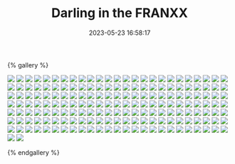 ﻿---
title: Darling in the FRANXX
date: 2023-05-23 16:58:17
comments: false
---

{% gallery %}

![](https://cdn.jsdelivr.net/gh/1405720461/images@master/Darling/1.webp)
![](https://cdn.jsdelivr.net/gh/1405720461/images@master/Darling/2.webp)
![](https://cdn.jsdelivr.net/gh/1405720461/images@master/Darling/3.webp)
![](https://cdn.jsdelivr.net/gh/1405720461/images@master/Darling/4.webp)
![](https://cdn.jsdelivr.net/gh/1405720461/images@master/Darling/5.webp)
![](https://cdn.jsdelivr.net/gh/1405720461/images@master/Darling/6.webp)
![](https://cdn.jsdelivr.net/gh/1405720461/images@master/Darling/7.webp)
![](https://cdn.jsdelivr.net/gh/1405720461/images@master/Darling/8.webp)
![](https://cdn.jsdelivr.net/gh/1405720461/images@master/Darling/9.webp)
![](https://cdn.jsdelivr.net/gh/1405720461/images@master/Darling/10.webp)
![](https://cdn.jsdelivr.net/gh/1405720461/images@master/Darling/11.webp)
![](https://cdn.jsdelivr.net/gh/1405720461/images@master/Darling/12.webp)
![](https://cdn.jsdelivr.net/gh/1405720461/images@master/Darling/13.webp)
![](https://cdn.jsdelivr.net/gh/1405720461/images@master/Darling/14.webp)
![](https://cdn.jsdelivr.net/gh/1405720461/images@master/Darling/15.webp)
![](https://cdn.jsdelivr.net/gh/1405720461/images@master/Darling/16.webp)
![](https://cdn.jsdelivr.net/gh/1405720461/images@master/Darling/17.webp)
![](https://cdn.jsdelivr.net/gh/1405720461/images@master/Darling/18.webp)
![](https://cdn.jsdelivr.net/gh/1405720461/images@master/Darling/19.webp)
![](https://cdn.jsdelivr.net/gh/1405720461/images@master/Darling/20.webp)
![](https://cdn.jsdelivr.net/gh/1405720461/images@master/Darling/21.webp)
![](https://cdn.jsdelivr.net/gh/1405720461/images@master/Darling/22.webp)
![](https://cdn.jsdelivr.net/gh/1405720461/images@master/Darling/23.webp)
![](https://cdn.jsdelivr.net/gh/1405720461/images@master/Darling/24.webp)
![](https://cdn.jsdelivr.net/gh/1405720461/images@master/Darling/25.webp)
![](https://cdn.jsdelivr.net/gh/1405720461/images@master/Darling/26.webp)
![](https://cdn.jsdelivr.net/gh/1405720461/images@master/Darling/27.webp)
![](https://cdn.jsdelivr.net/gh/1405720461/images@master/Darling/28.webp)
![](https://cdn.jsdelivr.net/gh/1405720461/images@master/Darling/29.webp)
![](https://cdn.jsdelivr.net/gh/1405720461/images@master/Darling/30.webp)
![](https://cdn.jsdelivr.net/gh/1405720461/images@master/Darling/31.webp)
![](https://cdn.jsdelivr.net/gh/1405720461/images@master/Darling/32.webp)
![](https://cdn.jsdelivr.net/gh/1405720461/images@master/Darling/33.webp)
![](https://cdn.jsdelivr.net/gh/1405720461/images@master/Darling/34.webp)
![](https://cdn.jsdelivr.net/gh/1405720461/images@master/Darling/35.webp)
![](https://cdn.jsdelivr.net/gh/1405720461/images@master/Darling/36.webp)
![](https://cdn.jsdelivr.net/gh/1405720461/images@master/Darling/37.webp)
![](https://cdn.jsdelivr.net/gh/1405720461/images@master/Darling/38.webp)
![](https://cdn.jsdelivr.net/gh/1405720461/images@master/Darling/39.webp)
![](https://cdn.jsdelivr.net/gh/1405720461/images@master/Darling/40.webp)
![](https://cdn.jsdelivr.net/gh/1405720461/images@master/Darling/41.webp)
![](https://cdn.jsdelivr.net/gh/1405720461/images@master/Darling/42.webp)
![](https://cdn.jsdelivr.net/gh/1405720461/images@master/Darling/43.webp)
![](https://cdn.jsdelivr.net/gh/1405720461/images@master/Darling/44.webp)
![](https://cdn.jsdelivr.net/gh/1405720461/images@master/Darling/45.webp)
![](https://cdn.jsdelivr.net/gh/1405720461/images@master/Darling/46.webp)
![](https://cdn.jsdelivr.net/gh/1405720461/images@master/Darling/47.webp)
![](https://cdn.jsdelivr.net/gh/1405720461/images@master/Darling/48.webp)
![](https://cdn.jsdelivr.net/gh/1405720461/images@master/Darling/49.webp)
![](https://cdn.jsdelivr.net/gh/1405720461/images@master/Darling/50.webp)
![](https://cdn.jsdelivr.net/gh/1405720461/images@master/Darling/51.webp)
![](https://cdn.jsdelivr.net/gh/1405720461/images@master/Darling/52.webp)
![](https://cdn.jsdelivr.net/gh/1405720461/images@master/Darling/53.webp)
![](https://cdn.jsdelivr.net/gh/1405720461/images@master/Darling/54.webp)
![](https://cdn.jsdelivr.net/gh/1405720461/images@master/Darling/55.webp)
![](https://cdn.jsdelivr.net/gh/1405720461/images@master/Darling/56.webp)
![](https://cdn.jsdelivr.net/gh/1405720461/images@master/Darling/57.webp)
![](https://cdn.jsdelivr.net/gh/1405720461/images@master/Darling/58.webp)
![](https://cdn.jsdelivr.net/gh/1405720461/images@master/Darling/59.webp)
![](https://cdn.jsdelivr.net/gh/1405720461/images@master/Darling/60.webp)
![](https://cdn.jsdelivr.net/gh/1405720461/images@master/Darling/61.webp)
![](https://cdn.jsdelivr.net/gh/1405720461/images@master/Darling/62.webp)
![](https://cdn.jsdelivr.net/gh/1405720461/images@master/Darling/63.webp)
![](https://cdn.jsdelivr.net/gh/1405720461/images@master/Darling/64.webp)
![](https://cdn.jsdelivr.net/gh/1405720461/images@master/Darling/65.webp)
![](https://cdn.jsdelivr.net/gh/1405720461/images@master/Darling/66.webp)
![](https://cdn.jsdelivr.net/gh/1405720461/images@master/Darling/67.webp)
![](https://cdn.jsdelivr.net/gh/1405720461/images@master/Darling/68.webp)
![](https://cdn.jsdelivr.net/gh/1405720461/images@master/Darling/69.webp)
![](https://cdn.jsdelivr.net/gh/1405720461/images@master/Darling/70.webp)
![](https://cdn.jsdelivr.net/gh/1405720461/images@master/Darling/71.webp)
![](https://cdn.jsdelivr.net/gh/1405720461/images@master/Darling/72.webp)
![](https://cdn.jsdelivr.net/gh/1405720461/images@master/Darling/73.webp)
![](https://cdn.jsdelivr.net/gh/1405720461/images@master/Darling/74.webp)
![](https://cdn.jsdelivr.net/gh/1405720461/images@master/Darling/75.webp)
![](https://cdn.jsdelivr.net/gh/1405720461/images@master/Darling/76.webp)
![](https://cdn.jsdelivr.net/gh/1405720461/images@master/Darling/77.webp)
![](https://cdn.jsdelivr.net/gh/1405720461/images@master/Darling/78.webp)
![](https://cdn.jsdelivr.net/gh/1405720461/images@master/Darling/79.webp)
![](https://cdn.jsdelivr.net/gh/1405720461/images@master/Darling/80.webp)
![](https://cdn.jsdelivr.net/gh/1405720461/images@master/Darling/81.webp)
![](https://cdn.jsdelivr.net/gh/1405720461/images@master/Darling/82.webp)
![](https://cdn.jsdelivr.net/gh/1405720461/images@master/Darling/83.webp)
![](https://cdn.jsdelivr.net/gh/1405720461/images@master/Darling/84.webp)
![](https://cdn.jsdelivr.net/gh/1405720461/images@master/Darling/85.webp)
![](https://cdn.jsdelivr.net/gh/1405720461/images@master/Darling/86.webp)
![](https://cdn.jsdelivr.net/gh/1405720461/images@master/Darling/87.webp)
![](https://cdn.jsdelivr.net/gh/1405720461/images@master/Darling/88.webp)
![](https://cdn.jsdelivr.net/gh/1405720461/images@master/Darling/89.webp)
![](https://cdn.jsdelivr.net/gh/1405720461/images@master/Darling/90.webp)
![](https://cdn.jsdelivr.net/gh/1405720461/images@master/Darling/91.webp)
![](https://cdn.jsdelivr.net/gh/1405720461/images@master/Darling/92.webp)
![](https://cdn.jsdelivr.net/gh/1405720461/images@master/Darling/93.webp)
![](https://cdn.jsdelivr.net/gh/1405720461/images@master/Darling/94.webp)
![](https://cdn.jsdelivr.net/gh/1405720461/images@master/Darling/95.webp)
![](https://cdn.jsdelivr.net/gh/1405720461/images@master/Darling/96.webp)
![](https://cdn.jsdelivr.net/gh/1405720461/images@master/Darling/97.webp)
![](https://cdn.jsdelivr.net/gh/1405720461/images@master/Darling/98.webp)
![](https://cdn.jsdelivr.net/gh/1405720461/images@master/Darling/99.webp)
![](https://cdn.jsdelivr.net/gh/1405720461/images@master/Darling/100.webp)
![](https://cdn.jsdelivr.net/gh/1405720461/images@master/Darling/101.webp)
![](https://cdn.jsdelivr.net/gh/1405720461/images@master/Darling/102.webp)
![](https://cdn.jsdelivr.net/gh/1405720461/images@master/Darling/103.webp)
![](https://cdn.jsdelivr.net/gh/1405720461/images@master/Darling/104.webp)
![](https://cdn.jsdelivr.net/gh/1405720461/images@master/Darling/105.webp)
![](https://cdn.jsdelivr.net/gh/1405720461/images@master/Darling/106.webp)
![](https://cdn.jsdelivr.net/gh/1405720461/images@master/Darling/107.webp)
![](https://cdn.jsdelivr.net/gh/1405720461/images@master/Darling/108.webp)
![](https://cdn.jsdelivr.net/gh/1405720461/images@master/Darling/109.webp)
![](https://cdn.jsdelivr.net/gh/1405720461/images@master/Darling/110.webp)
![](https://cdn.jsdelivr.net/gh/1405720461/images@master/Darling/111.webp)
![](https://cdn.jsdelivr.net/gh/1405720461/images@master/Darling/112.webp)
![](https://cdn.jsdelivr.net/gh/1405720461/images@master/Darling/113.webp)
![](https://cdn.jsdelivr.net/gh/1405720461/images@master/Darling/114.webp)
![](https://cdn.jsdelivr.net/gh/1405720461/images@master/Darling/115.webp)
![](https://cdn.jsdelivr.net/gh/1405720461/images@master/Darling/116.webp)
![](https://cdn.jsdelivr.net/gh/1405720461/images@master/Darling/117.webp)
![](https://cdn.jsdelivr.net/gh/1405720461/images@master/Darling/118.webp)
![](https://cdn.jsdelivr.net/gh/1405720461/images@master/Darling/119.webp)
![](https://cdn.jsdelivr.net/gh/1405720461/images@master/Darling/120.webp)
![](https://cdn.jsdelivr.net/gh/1405720461/images@master/Darling/121.webp)
![](https://cdn.jsdelivr.net/gh/1405720461/images@master/Darling/122.webp)
![](https://cdn.jsdelivr.net/gh/1405720461/images@master/Darling/123.webp)
![](https://cdn.jsdelivr.net/gh/1405720461/images@master/Darling/124.webp)
![](https://cdn.jsdelivr.net/gh/1405720461/images@master/Darling/125.webp)
![](https://cdn.jsdelivr.net/gh/1405720461/images@master/Darling/126.webp)
![](https://cdn.jsdelivr.net/gh/1405720461/images@master/Darling/127.webp)
![](https://cdn.jsdelivr.net/gh/1405720461/images@master/Darling/128.webp)
![](https://cdn.jsdelivr.net/gh/1405720461/images@master/Darling/129.webp)
![](https://cdn.jsdelivr.net/gh/1405720461/images@master/Darling/130.webp)
![](https://cdn.jsdelivr.net/gh/1405720461/images@master/Darling/131.webp)
![](https://cdn.jsdelivr.net/gh/1405720461/images@master/Darling/132.webp)
![](https://cdn.jsdelivr.net/gh/1405720461/images@master/Darling/133.webp)
![](https://cdn.jsdelivr.net/gh/1405720461/images@master/Darling/134.webp)
![](https://cdn.jsdelivr.net/gh/1405720461/images@master/Darling/135.webp)
![](https://cdn.jsdelivr.net/gh/1405720461/images@master/Darling/136.webp)
![](https://cdn.jsdelivr.net/gh/1405720461/images@master/Darling/137.webp)
![](https://cdn.jsdelivr.net/gh/1405720461/images@master/Darling/138.webp)
![](https://cdn.jsdelivr.net/gh/1405720461/images@master/Darling/139.webp)
![](https://cdn.jsdelivr.net/gh/1405720461/images@master/Darling/140.webp)
![](https://cdn.jsdelivr.net/gh/1405720461/images@master/Darling/141.webp)
![](https://cdn.jsdelivr.net/gh/1405720461/images@master/Darling/142.webp)
![](https://cdn.jsdelivr.net/gh/1405720461/images@master/Darling/143.webp)
![](https://cdn.jsdelivr.net/gh/1405720461/images@master/Darling/144.webp)
![](https://cdn.jsdelivr.net/gh/1405720461/images@master/Darling/145.webp)
![](https://cdn.jsdelivr.net/gh/1405720461/images@master/Darling/146.webp)
![](https://cdn.jsdelivr.net/gh/1405720461/images@master/Darling/147.webp)
![](https://cdn.jsdelivr.net/gh/1405720461/images@master/Darling/148.webp)
![](https://cdn.jsdelivr.net/gh/1405720461/images@master/Darling/149.webp)
![](https://cdn.jsdelivr.net/gh/1405720461/images@master/Darling/150.webp)
![](https://cdn.jsdelivr.net/gh/1405720461/images@master/Darling/151.webp)
![](https://cdn.jsdelivr.net/gh/1405720461/images@master/Darling/152.webp)
![](https://cdn.jsdelivr.net/gh/1405720461/images@master/Darling/153.webp)
![](https://cdn.jsdelivr.net/gh/1405720461/images@master/Darling/154.webp)
![](https://cdn.jsdelivr.net/gh/1405720461/images@master/Darling/155.webp)
![](https://cdn.jsdelivr.net/gh/1405720461/images@master/Darling/156.webp)
![](https://cdn.jsdelivr.net/gh/1405720461/images@master/Darling/157.webp)
![](https://cdn.jsdelivr.net/gh/1405720461/images@master/Darling/158.webp)
![](https://cdn.jsdelivr.net/gh/1405720461/images@master/Darling/159.webp)
![](https://cdn.jsdelivr.net/gh/1405720461/images@master/Darling/160.webp)
![](https://cdn.jsdelivr.net/gh/1405720461/images@master/Darling/161.webp)
![](https://cdn.jsdelivr.net/gh/1405720461/images@master/Darling/162.webp)
![](https://cdn.jsdelivr.net/gh/1405720461/images@master/Darling/163.webp)
![](https://cdn.jsdelivr.net/gh/1405720461/images@master/Darling/164.webp)
![](https://cdn.jsdelivr.net/gh/1405720461/images@master/Darling/165.webp)
![](https://cdn.jsdelivr.net/gh/1405720461/images@master/Darling/166.webp)
![](https://cdn.jsdelivr.net/gh/1405720461/images@master/Darling/167.webp)
![](https://cdn.jsdelivr.net/gh/1405720461/images@master/Darling/168.webp)
![](https://cdn.jsdelivr.net/gh/1405720461/images@master/Darling/169.webp)
![](https://cdn.jsdelivr.net/gh/1405720461/images@master/Darling/170.webp)
![](https://cdn.jsdelivr.net/gh/1405720461/images@master/Darling/171.webp)
![](https://cdn.jsdelivr.net/gh/1405720461/images@master/Darling/172.webp)
![](https://cdn.jsdelivr.net/gh/1405720461/images@master/Darling/173.webp)
![](https://cdn.jsdelivr.net/gh/1405720461/images@master/Darling/174.webp)
![](https://cdn.jsdelivr.net/gh/1405720461/images@master/Darling/175.webp)
![](https://cdn.jsdelivr.net/gh/1405720461/images@master/Darling/176.webp)
![](https://cdn.jsdelivr.net/gh/1405720461/images@master/Darling/177.webp)

{% endgallery %}
